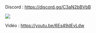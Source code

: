 Discord : https://discord.gg/C3aN2bBVbB

<img src="https://i.imgur.com/2Hp7mCr.png">

Vidéo : https://youtu.be/6Es49dEvLdw
